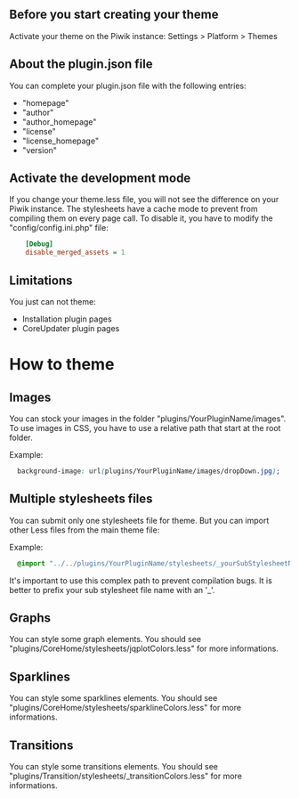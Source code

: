 Before you start creating your theme
------------

Activate your theme on the Piwik instance: Settings > Platform > Themes


About the plugin.json file
------------

You can complete your plugin.json file with the following entries:

* "homepage"
* "author"
* "author_homepage"
* "license"
* "license_homepage"
* "version"


Activate the development mode
-------------
If you change your theme.less file, you will not see the difference on your Piwik instance.
The stylesheets have a cache mode to prevent from compiling them on every page call.
To disable it, you have to modify the "config/config.ini.php" file:

```ini
	[Debug]
	disable_merged_assets = 1
```


Limitations
------------
You just can not theme:

* Installation plugin pages
* CoreUpdater plugin pages


How to theme
===============

Images
----------
You can stock your images in the folder "plugins/YourPluginName/images".
To use images in CSS, you have to use a relative path that start at the root folder.

Example:

```css
  background-image: url(plugins/YourPluginName/images/dropDown.jpg);
```

Multiple stylesheets files
----------
You can submit only one stylesheets file for theme.
But you can import other Less files from the main theme file:

Example:

```css
  @import "../../plugins/YourPluginName/stylesheets/_yourSubStylesheetName.less"
```

It's important to use this complex path to prevent compilation bugs.
It is better to prefix your sub stylesheet file name with an '_'.


Graphs
----------
You can style some graph elements.
You should see "plugins/CoreHome/stylesheets/jqplotColors.less" for more informations.


Sparklines
----------
You can style some sparklines elements.
You should see "plugins/CoreHome/stylesheets/sparklineColors.less" for more informations.


Transitions
----------
You can style some transitions elements.
You should see "plugins/Transition/stylesheets/_transitionColors.less" for more informations.